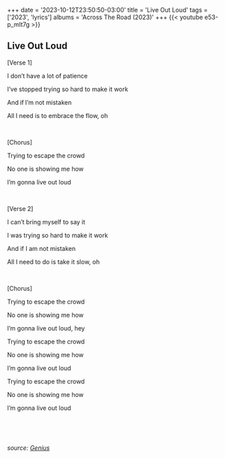 +++
date = '2023-10-12T23:50:50-03:00'
title = 'Live Out Loud'
tags = ['2023',  'lyrics']
albums = 'Across The Road (2023)'
+++
{{< youtube e53-p_mIt7g >}}

## Live Out Loud

[Verse 1]

I don’t have a lot of patience

I’ve stopped trying so hard to make it work

And if I’m not mistaken

All I need is to embrace the flow, oh

&nbsp;

[Chorus]

Trying to escape the crowd

No one is showing me how

I’m gonna live out loud

&nbsp;

[Verse 2]

I can’t bring myself to say it

I was trying so hard to make it work

And if I am not mistaken

All I need to do is take it slow, oh

&nbsp;

[Chorus]

Trying to escape the crowd

No one is showing me how

I’m gonna live out loud, hey

Trying to escape the crowd

No one is showing me how

I’m gonna live out loud

Trying to escape the crowd

No one is showing me how

I’m gonna live out loud

&nbsp;

&nbsp;

_source: [Genius](https://genius.com/artists/First-of-october)_
